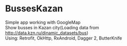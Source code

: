 # BussesKazan
Simple app working with GoogleMap
<br>
Show busses in Kazan city(Loading data from http://data.kzn.ru/dinamic_datasets/bus)
<br>
Using: Retrofit, OkHttp, RxAndroid, Dagger 2, ButterKnife

